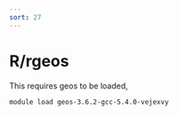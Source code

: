 ```yaml
---
sort: 27
---
```


# R/rgeos

This requires geos to be loaded,

```bash
module load geos-3.6.2-gcc-5.4.0-vejexvy
```
